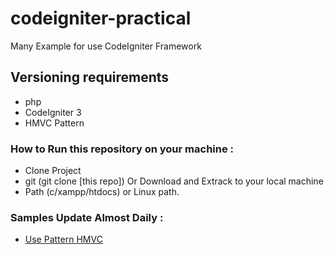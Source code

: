 # codeigniter-practical
Many Example for use CodeIgniter Framework

## Versioning requirements
  - php
  - CodeIgniter 3
  - HMVC Pattern

### How to Run this repository on your machine :
  - Clone Project
  - git (git clone [this repo]) Or Download and Extrack to your local machine
  - Path (c/xampp/htdocs) or Linux path.

### Samples Update Almost Daily :
  - [Use Pattern HMVC ](https://github.com/Ekhel/codeigniter-practical/tree/master/application/modules)
